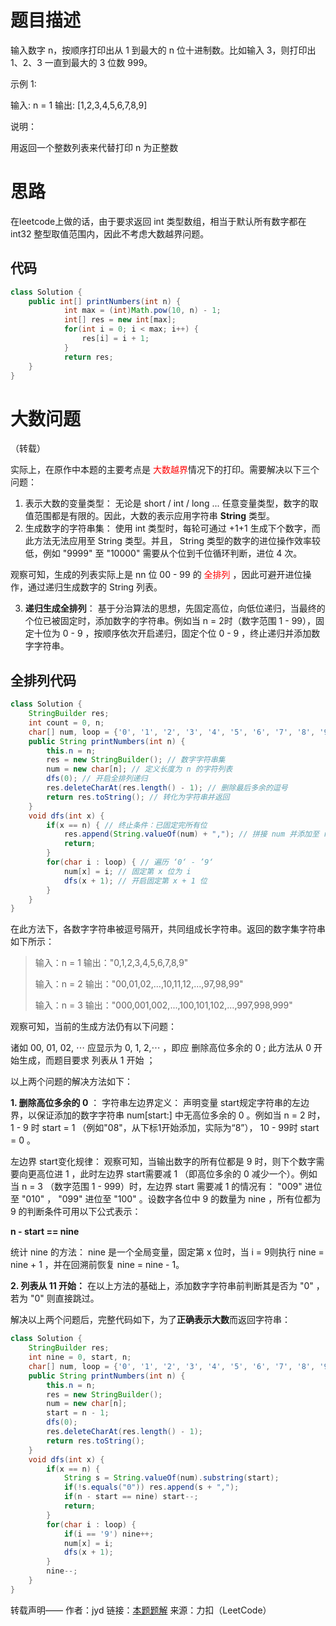 # 题目描述
输入数字 n，按顺序打印出从 1 到最大的 n 位十进制数。比如输入 3，则打印出 1、2、3 一直到最大的 3 位数 999。

示例 1:

输入: n = 1
输出: [1,2,3,4,5,6,7,8,9]


说明：

用返回一个整数列表来代替打印
n 为正整数

# 思路
在leetcode上做的话，由于要求返回 int 类型数组，相当于默认所有数字都在 int32 整型取值范围内，因此不考虑大数越界问题。

## 代码

```java
class Solution {
    public int[] printNumbers(int n) {
    		int max = (int)Math.pow(10, n) - 1;
    		int[] res = new int[max];
    		for(int i = 0; i < max; i++) {
    			res[i] = i + 1;
    		}
    		return res;   		
    }
}
```



# 大数问题
（转载）

实际上，在原作中本题的主要考点是<font color=red> 大数越界</font>情况下的打印。需要解决以下三个问题：

1. 表示大数的变量类型：
无论是 short / int / long ... 任意变量类型，数字的取值范围都是有限的。因此，大数的表示应用字符串 **String** 类型。
2. 生成数字的字符串集：
使用 int 类型时，每轮可通过 +1+1 生成下个数字，而此方法无法应用至 String 类型。并且， String 类型的数字的进位操作效率较低，例如 "9999" 至 "10000" 需要从个位到千位循环判断，进位 4 次。

观察可知，生成的列表实际上是 nn 位 00 - 99 的<font color=red> 全排列 </font>，因此可避开进位操作，通过递归生成数字的 String 列表。

3. **递归生成全排列**：
基于分治算法的思想，先固定高位，向低位递归，当最终的个位已被固定时，添加数字的字符串。例如当 n = 2时（数字范围 1 - 99），固定十位为 0 - 9 ，按顺序依次开启递归，固定个位 0 - 9 ，终止递归并添加数字字符串。

## 全排列代码

```java
class Solution {
    StringBuilder res;
    int count = 0, n;
    char[] num, loop = {'0', '1', '2', '3', '4', '5', '6', '7', '8', '9'};
    public String printNumbers(int n) {
        this.n = n;
        res = new StringBuilder(); // 数字字符串集
        num = new char[n]; // 定义长度为 n 的字符列表
        dfs(0); // 开启全排列递归
        res.deleteCharAt(res.length() - 1); // 删除最后多余的逗号
        return res.toString(); // 转化为字符串并返回
    }
    void dfs(int x) {
        if(x == n) { // 终止条件：已固定完所有位
            res.append(String.valueOf(num) + ","); // 拼接 num 并添加至 res 尾部，使用逗号隔开
            return;
        }
        for(char i : loop) { // 遍历 ‘0‘ - ’9‘
            num[x] = i; // 固定第 x 位为 i
            dfs(x + 1); // 开启固定第 x + 1 位
        }
    }
}


```

在此方法下，各数字字符串被逗号隔开，共同组成长字符串。返回的数字集字符串如下所示：


> 输入：n = 1 输出："0,1,2,3,4,5,6,7,8,9"
>
> 输入：n = 2 输出："00,01,02,...,10,11,12,...,97,98,99"
>
> 输入：n = 3 输出："000,001,002,...,100,101,102,...,997,998,999"

观察可知，当前的生成方法仍有以下问题：

诸如 00, 01, 02, ⋯ 应显示为 0, 1, 2,⋯ ，即应 删除高位多余的 0 ;
此方法从 0 开始生成，而题目要求 列表从 1 开始 ；

以上两个问题的解决方法如下：

**1. 删除高位多余的 0** ：
字符串左边界定义： 声明变量 start规定字符串的左边界，以保证添加的数字字符串 num[start:] 中无高位多余的 0 。例如当 n = 2 时， 1 - 9 时 start = 1 （例如"08"，从下标1开始添加，实际为“8”）， 10 - 99时 start = 0 。

左边界 start变化规律： 观察可知，当输出数字的所有位都是 9 时，则下个数字需要向更高位进 1 ，此时左边界 start需要减 1 （即高位多余的 0 减少一个）。例如当 n = 3 （数字范围 1 - 999）时，左边界 start 需要减 1 的情况有： "009" 进位至 "010" ， "099" 进位至 "100" 。设数字各位中 9 的数量为 nine ，所有位都为 9 的判断条件可用以下公式表示：

**n - start == nine**


统计 nine 的方法： nine 是一个全局变量，固定第 x 位时，当 i = 9则执行 nine = nine + 1 ，并在回溯前恢复 nine = nine - 1。


**2. 列表从 11 开始：**
在以上方法的基础上，添加数字字符串前判断其是否为 "0" ，若为 "0" 则直接跳过。

解决以上两个问题后，完整代码如下，为了**正确表示大数**而返回字符串：
```java
class Solution {
    StringBuilder res;
    int nine = 0, start, n;
    char[] num, loop = {'0', '1', '2', '3', '4', '5', '6', '7', '8', '9'};
    public String printNumbers(int n) {
        this.n = n;
        res = new StringBuilder();
        num = new char[n];
        start = n - 1;
        dfs(0);
        res.deleteCharAt(res.length() - 1);
        return res.toString();
    }
    void dfs(int x) {
        if(x == n) {
            String s = String.valueOf(num).substring(start);
            if(!s.equals("0")) res.append(s + ",");
            if(n - start == nine) start--;
            return;
        }
        for(char i : loop) {
            if(i == '9') nine++;
            num[x] = i;
            dfs(x + 1);
        }
        nine--;
    }
}


```
转载声明——
作者：jyd
链接：[本题题解](https://leetcode-cn.com/problems/da-yin-cong-1dao-zui-da-de-nwei-shu-lcof/solution/mian-shi-ti-17-da-yin-cong-1-dao-zui-da-de-n-wei-2/)
来源：力扣（LeetCode）